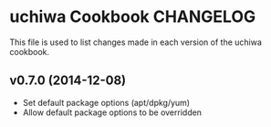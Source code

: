 uchiwa Cookbook CHANGELOG
=========================
This file is used to list changes made in each version of the uchiwa cookbook.

v0.7.0 (2014-12-08)
-------------------
- Set default package options (apt/dpkg/yum)
- Allow default package options to be overridden
